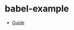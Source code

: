 # babel-example

- [Guide](https://2woongjae.notion.site/babel-example-54c151258b814ba5a9ff0f86040b1f07)
